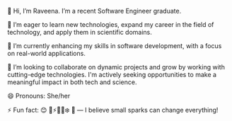 👋 Hi, I’m Raveena. I’m a recent Software Engineer graduate.

👀 I’m eager to learn new technologies, expand my career in the field of technology, and apply them in scientific domains.

🌱 I’m currently enhancing my skills in software development, with a focus on real-world applications.

💞️ I’m looking to collaborate on dynamic projects and grow by working with cutting-edge technologies. I'm actively seeking opportunities to make a meaningful impact in both tech and science.

😄 Pronouns: She/her

⚡ Fun fact: 😊 🎲⚡🌞🔥❄️ 💛 — I believe small sparks can change everything!


<!---
Raveenaross/Raveenaross is a ✨ special ✨ repository because its `README.md` (this file) appears on your GitHub profile.
You can click the Preview link to take a look at your changes.
--->
